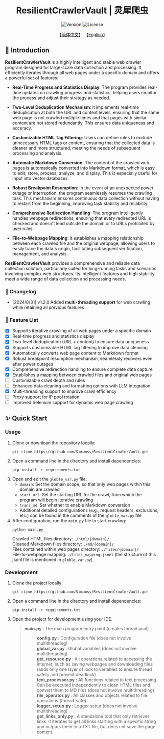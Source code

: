 
<div align="center">
    <h1> ResilientCrawlerVault | 灵犀爬虫 </h1>
</div>

<div align="center">  
    <img src="https://img.shields.io/badge/Version-1.2.0-blue.svg" alt="Version">
    <img src="https://img.shields.io/badge/License-Apache%202.0-blue.svg" alt="License">

【[简体中文](../README.md)】         【[English](./readme_en.md)】  
</div>  

## 📖 Introduction

**ResilientCrawlerVault** is a highly intelligent and stable web crawler program designed for large-scale data collection and processing. It efficiently iterates through all web pages under a specific domain and offers a powerful set of features:

- **Real-Time Progress and Statistics Display**: The program provides real-time updates on crawling progress and statistics, helping users monitor the process and adjust their strategy as needed.

- **Two-Level Deduplication Mechanism**: It implements real-time deduplication at both the URL and content levels, ensuring that the same web page is not crawled multiple times and that pages with similar content are not stored redundantly. This ensures data uniqueness and accuracy.

- **Customizable HTML Tag Filtering**: Users can define rules to exclude unnecessary HTML tags or content, ensuring that the collected data is cleaner and more structured, meeting the needs of subsequent processing and analysis.

- **Automatic Markdown Conversion**: The content of the crawled web pages is automatically converted into Markdown format, which is easy to edit, store, process, analyze, and display. This is especially useful for input into vector databases.

- **Robust Breakpoint Resumption**: In the event of an unexpected power outage or interruption, the program seamlessly resumes the crawling task. This mechanism ensures continuous data collection without having to restart from the beginning, improving task stability and reliability.

- **Comprehensive Redirection Handling**: The program intelligently handles webpage redirections, ensuring that every redirected URL is checked and doesn't lead outside the domain or to URLs prohibited by user rules.

- **File-to-Webpage Mapping**: It establishes a mapping relationship between each crawled file and the original webpage, allowing users to easily trace the data's origin, facilitating subsequent verification, management, and analysis.

**ResilientCrawlerVault** provides a comprehensive and reliable data collection solution, particularly suited for long-running tasks and scenarios involving complex web structures. Its intelligent features and high stability meet a wide range of data collection and processing needs.

### 📜 Changelog

- [2024/8/31] v1.2.0 Added **multi-threading support** for web crawling while retaining all previous features

### 🧰 Feature List

- [x] Supports iterative crawling of all web pages under a specific domain
- [x] Real-time progress and statistics display
- [x] Two-level deduplication (URL + content) to ensure data uniqueness
- [x] Supports customizable HTML tag filtering to improve data cleaning
- [x] Automatically converts web page content to Markdown format
- [x] Robust breakpoint resumption mechanism, seamlessly recovers even after power outages
- [x] Comprehensive redirection handling to ensure complete data capture
- [x] Establishes a mapping between crawled files and original web pages
- [ ] Customizable crawl depth and rules
- [ ] Enhanced data cleaning and formatting options with LLM integration
- [x] Multi-threading support to improve crawl efficiency
- [ ] Proxy support for IP pool rotation
- [ ] Improved Selenium support for dynamic web page crawling

## ✨ Quick Start

### Usage
1. Clone or download the repository locally:
    ```shell
    git clone https://github.com/Simuoss/ResilientCrawlerVault.git
    ```
2. Open a command line in the directory and install dependencies:
    ```shell
    pip install -r requirements.txt
    ```
3. Open and edit the `globle_var.py` file:
    - `domain`: Set the domain scope, so that only web pages within this domain are crawled
    - `start_url`: Set the starting URL for the crawl, from which the program will begin iterative crawling
    - `trans_md`: Set whether to enable Markdown conversion
    - Additional detailed configurations (e.g., request headers, exclusions, etc.) can be found in the comments of the `globle_var.py` file
4. After configuration, run the `main.py` file to start crawling:
    ```shell
    python main.py
    ```
    Crawled HTML files directory: `./html/{domain}/`  
    Cleaned Markdown files directory: `./md/{domain}/`  
    Files contained within web pages directory: `./files/{domain}/`  
    File-to-webpage mapping: `./files_mapping.jsonl` (the structure of this jsonl file is mentioned in `globle_var.py`)

### Development
1. Clone the project locally:
    ```shell
    git clone https://github.com/Simuoss/ResilientCrawlerVault.git
    ```
2. Open a command line in the directory and install dependencies:
    ```shell
    pip install -r requirements.txt
    ```
3. Open the project for development using your IDE.  
    > **main.py** : The main program entry point (creates thread pool)  
    >> **config.py** : Configuration file (does not involve multithreading)  
    >> **global_var.py** : Global variables (does not involve multithreading)  
    >> **get_resource.py** : All operations related to accessing the internet, such as saving webpages and downloading files (adds only one layer of lock to variables to ensure thread safety and prevent deadlock)  
    >> **text_processor.py** : All functions related to text processing. Can be executed independently to clean HTML files and convert them to MD files (does not involve multithreading)  
    >> **file_operator.py** : All classes and objects related to file operations (thread-safe)  
    >> **logger_setup.py** : Logger setup (does not involve multithreading)  
    > **get_links_only.py** : A standalone tool that only retrieves links. It iterates to get all links starting with a specific string and outputs them to a TXT file, but does not save the page content.

